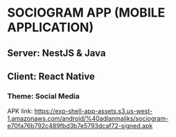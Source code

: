 # SOCIOGRAM APP (MOBILE APPLICATION)

## Server: NestJS & Java
## Client: React Native

### Theme: Social Media

APK link: https://exp-shell-app-assets.s3.us-west-1.amazonaws.com/android/%40adlanmaliks/sociogram-e70fa76b792c489fbd3b7e5793dcaf72-signed.apk
